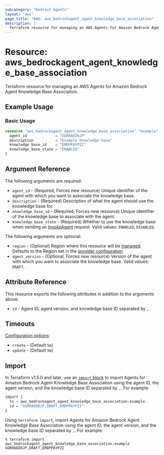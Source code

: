 ```yaml
---
subcategory: "Bedrock Agents"
layout: "aws"
page_title: "AWS: aws_bedrockagent_agent_knowledge_base_association"
description: |-
  Terraform resource for managing an AWS Agents for Amazon Bedrock Agent Knowledge Base Association.
---
```

# Resource: aws_bedrockagent_agent_knowledge_base_association

Terraform resource for managing an AWS Agents for Amazon Bedrock Agent Knowledge Base Association.

## Example Usage

### Basic Usage

```terraform
resource "aws_bedrockagent_agent_knowledge_base_association" "example" {
  agent_id             = "GGRRAED6JP"
  description          = "Example Knowledge base"
  knowledge_base_id    = "EMDPPAYPZI"
  knowledge_base_state = "ENABLED"
}
```

## Argument Reference

The following arguments are required:

* `agent_id` - (Required, Forces new resource) Unique identifier of the agent with which you want to associate the knowledge base.
* `description` - (Required) Description of what the agent should use the knowledge base for.
* `knowledge_base_id` - (Required, Forces new resource) Unique identifier of the knowledge base to associate with the agent.
* `knowledge_base_state` - (Required) Whether to use the knowledge base when sending an [InvokeAgent](https://docs.aws.amazon.com/bedrock/latest/APIReference/API_agent-runtime_InvokeAgent.html) request. Valid values: `ENABLED`, `DISABLED`.

The following arguments are optional:

* `region` - (Optional) Region where this resource will be [managed](https://docs.aws.amazon.com/general/latest/gr/rande.html#regional-endpoints). Defaults to the Region set in the [provider configuration](https://registry.terraform.io/providers/hashicorp/aws/latest/docs#aws-configuration-reference).
* `agent_version` - (Optional, Forces new resource) Version of the agent with which you want to associate the knowledge base. Valid values: `DRAFT`.

## Attribute Reference

This resource exports the following attributes in addition to the arguments above:

* `id` - Agent ID, agent version, and knowledge base ID separated by `,`.

## Timeouts

[Configuration options](https://developer.hashicorp.com/terraform/language/resources/syntax#operation-timeouts):

* `create` - (Default `5m`)
* `update` - (Default `5m`)

## Import

In Terraform v1.5.0 and later, use an [`import` block](https://developer.hashicorp.com/terraform/language/import) to import Agents for Amazon Bedrock Agent Knowledge Base Association using the agent ID, the agent version, and the knowledge base ID separated by `,`. For example:

```terraform
import {
  to = aws_bedrockagent_agent_knowledge_base_association.example
  id = "GGRRAED6JP,DRAFT,EMDPPAYPZI"
}
```

Using `terraform import`, import Agents for Amazon Bedrock Agent Knowledge Base Association using the agent ID, the agent version, and the knowledge base ID separated by `,`. For example:

```console
% terraform import aws_bedrockagent_agent_knowledge_base_association.example GGRRAED6JP,DRAFT,EMDPPAYPZI
```
